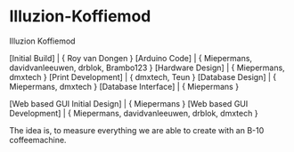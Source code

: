 Illuzion-Koffiemod
==================

Illuzion Koffiemod

[Initial Build] | { Roy van Dongen }
[Arduino Code] | { Miepermans, davidvanleeuwen, drblok, Brambo123 }
[Hardware Design] | { Miepermans, dmxtech }
[Print Development] | { dmxtech, Teun }
[Database Design] | { Miepermans, dmxtech }
[Database Interface] | { Miepermans }

[Web based GUI Initial Design] | { Miepermans }
[Web based GUI Development] | { Miepermans, davidvanleeuwen, drblok, dmxtech }

The idea is, to measure everything we are able to create with an B-10 coffeemachine. 



